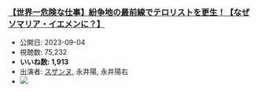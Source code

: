 ### [【世界一危険な仕事】紛争地の最前線でテロリストを更生！【なぜソマリア・イエメンに？】](https://www.youtube.com/watch?v=GB6lXZWLchY)
-   公開日: 2023-09-04
-   視聴数: 75,232
-   **いいね数: 1,913**
-   出演者: [スザンヌ](/rehacq_fan/people/スザンヌ "wikilink"), 永井陽, 永井陽右
- [![](https://img.youtube.com/vi/GB6lXZWLchY/hqdefault.jpg)](https://www.youtube.com/watch?v=GB6lXZWLchY)
